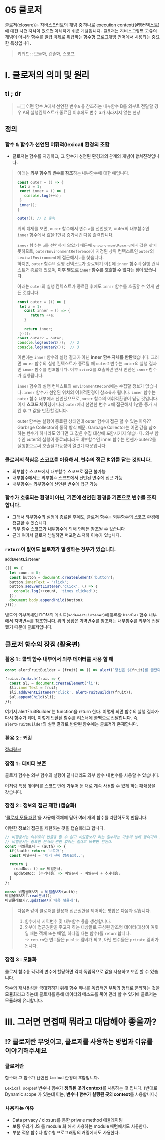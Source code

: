 # 05 클로저
클로저(closure)는 자바스크립트의 개념 중 하나로 execution context(실행컨텍스트)에 대한 사전 지식이 있으면 이해하기 쉬운 개념입니다.
클로저는 자바스크립트 고유의 개념이 아니라 함수를 [일급 객체](https://velog.io/@reveloper-1311/%EC%9D%BC%EA%B8%89-%EA%B0%9D%EC%B2%B4First-Class-Object%EB%9E%80)로 취급하는 함수형 프로그래밍 언어에서 사용되는 중요한 특성입니다.

> 키워드 :: 모듈화, 캡슐화, 스코프
# I. 클로저의 의미 및 원리

## tl ; dr
> 👉🏻 어떤 함수 A에서 선언한 변수a 를 참조하는 내부함수 B를 외부로 전달할 경우 A의 실행컨텍스트가 종료된 이후에도 변수 a가 사라지지 않는 현상
## 정의 
### 함수 & 함수가 선언된 어휘적(lexical) 환경의 조합
- 클로저는 함수를 지칭하고, 그 함수가 선언된 환경과의 관계의 개념이 합쳐진것입니다.

> 아래는 **외부 함수의 변수를 참조**하는 내부함수에 대한 예입니다.
> ```typescript
> const outer = () => {
>  let a = 1;
>  const inner = () => {
>    console.log(++a);
>  }
>  inner();
>}
>
>outer(); // 2 출력
>```
>위의 예제를 보면, `outer` 함수에서 변수 `a`를 선언했고, outer의 내부함수인 `inner` 함수에서 값을 1만큼 증가시킨 다음 출력합니다.  
>
>`inner` 함수는 `a`를 선언하지 않았기 때문에 `environmentRecord`에서 값을 찾지 못하므로, `outerEnvironmentReference`에 지정된 상위 컨텍스트인 `outer`의 `LexicalEnvironment`에 접근해서 `a`를 찾습니다.   
>하지만, `outer` 함수의 실행 컨텍스트가 종료되기 이전에 `inner` 함수의 실행 컨텍스트가 종료돼 있으며, **이후 별도로 `inner` 함수를 호출할 수 없다는 점이 있습니다.**  
>
> 아래는 `outer`의 실행 컨텍스트가 종료된 후에도 `inner` 함수를 호출할 수 있게 만든 것입니다.
>```typescript
>const outer = (() => {
>  let a = 1;
>    const inner = () => {
>       return ++a;
>    }  
>
>    return inner;
>  })();
>const outer2 = outer;
>console.log(outer2());  // 2
>console.log(outer2());  // 3
>```
> 
> 이번에는 `inner` 함수의 실행 결과가 아닌 **inner 함수 자체를 반환**했습니다.
> 그러면 `outer` 함수의 실행 컨텍스트가 종료될 때 `outer2` 변수는 `outer`의 실행 결과인 `inner` 함수를 참조합니다. 이후 `outer2`를 호출하면 앞서 반환된 `inner` 함수가 실행됩니다.
>
> `inner` 함수의 실행 컨텍스트의 `environmentRecord`에는 수집할 정보가 없습니다. `inner` 함수가 선언된 위치의 어휘적환경이 참조복사 됩니다. `inner` 함수는 `outer` 함수 내부에서 선언됐으므로, `outer` 함수의 어휘적환경이 담길 것입니다. 이제 **스코프 체이닝**에  따라 `outer`에서 선언한 변수 `a` 에 접근해서 1만큼 증가 시킨 후 그 값을 반환할 겁니다. 
>
> outer 함수는 실행이 종료된 상태인데 outer 함수에 접근 할 수 있는 이유??
> Garbage Collector의 동작 방식 때문.
> Garbage Collector는 어떤 값을 참조하는 변수가 하나라도 있다면 그 값은 수집 대상에 포함시키지 않습니다.
> 외부 함수인 outer의 실행이 종료되더라도 내부함수인 inner 함수는 언젠가 outer2를 실행함으로써 호출될 가능성이 열렸기 때문입니다. 

### 클로저의 핵심은 스코프를 이용해서, 변수의 접근 범위를 닫는 것입니다.
- 외부함수 스코프에서 내부함수 스코프로 접근 불가능
- 내부함수에서는 외부함수 스코프에서 선언된 변수에 접근 가능
- 내부함수는 외부함수에 선언된 변수에 접근 가능

### 함수가 호출되는 환경이 아닌, 기존에 선언된 환경을 기준으로 변수를 조회합니다.
- 그래서 외부함수의 실행이 종료된 후에도, 클로저 함수는 외부함수의 스코프 환경에 접근할 수 있습니다.
- 외부 함수 스코프가 내부함수에 의해 언제든 참조될 수 있습니다
- 근데 여기서 클로저 남발하면 퍼포먼스 저하 이슈가 있습니다.

### `return`이 없어도 믈로저가 발생하는 경우가 있습니다.
**`addEventListener`**
```typescript
(() => {
  let count = 0;
  const button = document.createElement('button');
  button.innerText = 'click';
  button.addEventListener('click', () => {
    console.log(++count, 'times clicked');
  });
  document.body.appendChild(button);
})();
```
별도의 외부객체인 DOM의 메소드(`addEventListener`)에 등록할 `handler` 함수 내부에서 지역변수를 참조합니다. 
위의 상황은 지역변수를 참조하는 내부함수를 외부에 전달했기 때문에 클로저입니다.


## 클로저 함수의 장점 (활용편)

### 활용 1 : 콜백 함수 내부에서 외부 데이터를 사용 할 때
```typescript
const alertFruitBuilder = (fruit) => () => alert(`당신은 ${fruit}를 골랐다`);

fruits.forEach(fruit => {
  const $li = document.createElement('li');
  $li.innerText = fruit;
  $li.addEventListener('click', alertFruitBuilder(fruit));
  $ul.appendChild($li);
});
```
여기서 alertFruitBuilder 는 function을 return 한다. 이렇게 되면 함수의 실행 결과가 다시 함수가 되며, 이렇게 반환된 함수를 리스너에 콜백으로 전달합니다. 
즉, `alertFruitBuilder`의 실행 결과로 반환된 함수에는 클로저가 존재합니다.

### 활용 2 : 커링
[정리링크](https://velog.io/@yunkuk/curryingAndCompose)
### 장점 1 : 데이터 보존
클로저 함수는 외부 함수의 실행이 끝나더라도 외부 함수 내 변수를 사용할 수 있습니다.

이처럼 특정 데이터를 스코프 안에 가두어 둔 채로 계속 사용할 수 있게 하는 패쇄성을 갖습니다.

### 장점 2 : 정보의 접근 제한 (캡슐화)
'[클로저 모듈 패턴](https://medium.com/%EC%98%A4%EB%8A%98%EC%9D%98-%ED%94%84%EB%A1%9C%EA%B7%B8%EB%9E%98%EB%B0%8D/%EC%9E%90%EB%B0%94%EC%8A%A4%ED%81%AC%EB%A6%BD%ED%8A%B8-%EB%94%94%EC%9E%90%EC%9D%B8-%ED%8C%A8%ED%84%B4-%EB%AA%A8%EB%93%88-%ED%8C%A8%ED%84%B4-d5ba2c94eeb5)'을 사용해 객체에 담아 여러 개의 함수를 리턴하도록 만듭니다.

이런한 정보의 접근을 제한하는 것을 캡슐화라고 합니다.

```typescript
// 비밀문서는 외부로의 반출을 할 수 없고 비밀좀보자 라는 함수라는 가상의 방에 들어가야 보거나 바꿀 수 있다.
// 비밀문서는 중요한 문서라 권한 없이는 절대로 바뀌면 안된다.
const 비밀좀보자 = (auth) => {
  if(!auth) return '보지마';
  const 비밀문서 = '이거 진짜 짱중요함..';

  return {
    readDoc: () => 비밀문서,
    updateDoc: (추가내용) => 비밀문서 = 비밀문서 + 추가내용;
  }
};

const 비밀몰래보기 = 비밀좀보자(auth);
비밀몰래보기?.read문서();
비밀몰래보기?.update문서('내용 넣을게');
```

> 다음과 같이 클로저를 활용해 접근권한을 제어하는 방법은 다음과 같습니다.
> 1. 함수에서 지역변수 및 내부함수 등을 생성합니다.
> 2. 외부에 접근권한을 주고자 하는 대상들로 구성된 참조형 데이터(대상이 여럿일 때는 객체 또는 배열, 하나일 때는 함수)를 `return`합니다.  
> -> `return`한 변수들은 `public` 멤버가 되고, 아닌 변수들은 `private` 멤버가 됩니다.
### 장점 3 : 모듈화
클로저 함수를 각각의 변수에 할당하면 각자 독립적으로 값을 사용하고 보존 할 수 있습니다.

함수의 재사용성을 극대화하기 위해 함수 하나를 독립적인 부품의 형태로 분리하는 것을 모듈화라고 하는데 클로저를 통해 데이터와 메소드를 묶어 관리 할 수 있기에 클로저는 모듈화에 유리합니다.


# III. 그러면 면접때 뭐라고 대답해야 좋을까?

## ⁉️ 클로저란 무엇이고, 클로저를 사용하는 방법과 이유를 이야기해주세요

### 클로저란

함수와 그 함수가 선언된 Lexical 환경의 조합입니다. 

`Lexical scope란`  변수나 함수가 **정의된 곳의 context**를 사용하는 것 입니다. (반대로 Dynamic scope 가 있는데 이는, **변수나 함수가 실행된 곳의 context**를 사용합니다.)

### 사용하는 이유

- Data privacy / closure를 통한 private method 에뮬레이팅
- 보통 우리가 JS 를 module 화 해서 사용하는 module 패턴에서도 사용한다.
- 부분 적용 함수나 함수형 프로그래밍의 커링에서도 사용한다.
